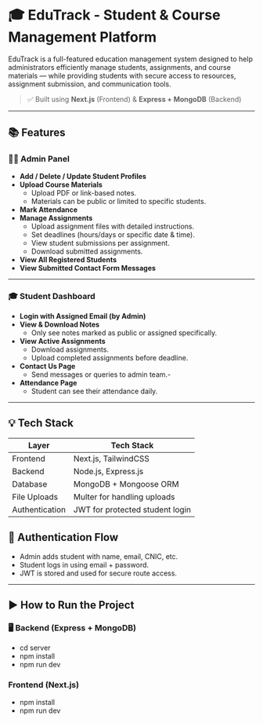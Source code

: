 # 🎓 EduTrack - Student & Course Management Platform

EduTrack is a full-featured education management system designed to help administrators efficiently manage students, assignments, and course materials — while providing students with secure access to resources, assignment submission, and communication tools.

> ✅ Built using **Next.js** (Frontend) & **Express + MongoDB** (Backend)

---

## 📚 Features

### 👨‍🏫 Admin Panel
- **Add / Delete / Update Student Profiles**
- **Upload Course Materials**
  - Upload PDF or link-based notes.
  - Materials can be public or limited to specific students.
- **Mark Attendance**
- **Manage Assignments**
  - Upload assignment files with detailed instructions.
  - Set deadlines (hours/days or specific date & time).
  - View student submissions per assignment.
  - Download submitted assignments.
- **View All Registered Students**
- **View Submitted Contact Form Messages**

---

### 🎓 Student Dashboard
- **Login with Assigned Email (by Admin)**
- **View & Download Notes**
  - Only see notes marked as public or assigned specifically.
- **View Active Assignments**
  - Download assignments.
  - Upload completed assignments before deadline.
- **Contact Us Page**
  - Send messages or queries to admin team.-
- **Attendance Page**
  - Student can see their attendance daily.


---

## 💡 Tech Stack

| Layer         | Tech Stack                          |
|---------------|-------------------------------------|
| Frontend      | Next.js, TailwindCSS        |
| Backend       | Node.js, Express.js                 |
| Database      | MongoDB + Mongoose ORM              |
| File Uploads  | Multer for handling uploads         |
| Authentication| JWT for protected student login     |



## 🔐 Authentication Flow
- Admin adds student with name, email, CNIC, etc.
- Student logs in using email + password.
- JWT is stored and used for secure route access.

---

## ▶️ How to Run the Project

### 🖥 Backend (Express + MongoDB)

- cd server
- npm install
- npm run dev

### Frontend (Next.js)

- npm install
- npm run dev


